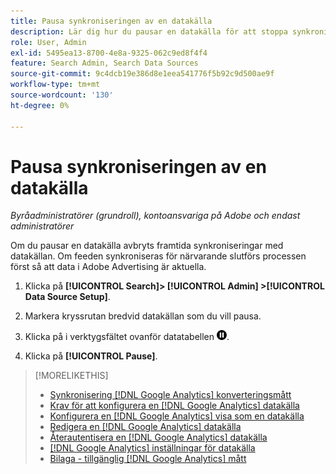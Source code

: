```yaml
---
title: Pausa synkroniseringen av en datakälla
description: Lär dig hur du pausar en datakälla för att stoppa synkroniseringen.
role: User, Admin
exl-id: 5495ea13-8700-4e8a-9325-062c9ed8f4f4
feature: Search Admin, Search Data Sources
source-git-commit: 9c4dcb19e386d8e1eea541776f5b92c9d500ae9f
workflow-type: tm+mt
source-wordcount: '130'
ht-degree: 0%

---
```


# Pausa synkroniseringen av en datakälla

*Byråadministratörer (grundroll), kontoansvariga på Adobe och endast administratörer*

Om du pausar en datakälla avbryts framtida synkroniseringar med datakällan. Om feeden synkroniseras för närvarande slutförs processen först så att data i Adobe Advertising är aktuella.

1. Klicka på **[!UICONTROL Search]> [!UICONTROL Admin] >[!UICONTROL Data Source Setup]**.

1. Markera kryssrutan bredvid datakällan som du vill pausa.

1. Klicka på i verktygsfältet ovanför datatabellen ![Pausa](/help/search-social-commerce/assets/pause.png "Pausa").

1. Klicka på **[!UICONTROL Pause]**.

>[!MORELIKETHIS]
>
>* [Synkronisering [!DNL Google Analytics] konverteringsmått](data-source-about.md)
>* [Krav för att konfigurera en [!DNL Google Analytics] datakälla](data-source-prerequisites.md)
>* [Konfigurera en [!DNL Google Analytics] visa som en datakälla](data-source-configure.md)
>* [Redigera en [!DNL Google Analytics] datakälla](data-source-edit.md)
>* [Återautentisera en [!DNL Google Analytics] datakälla](data-source-reauthenticate.md)
>* [[!DNL Google Analytics] inställningar för datakälla](data-source-settings.md)
>* [Bilaga - tillgänglig [!DNL Google Analytics] mått](data-source-ga-metrics.md)
